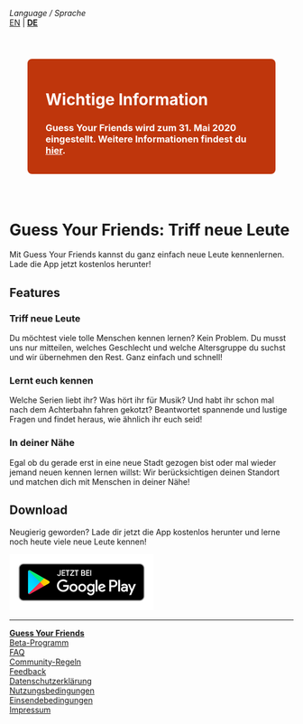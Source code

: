 _Language / Sprache_<br />
[EN](/index-en) | [__DE__](/index)

<br />
<br />

<div style="color: white; background-color: #BF360C; padding: 16px 32px; margin: 8px 32px; border-radius: 8px;">
<h1>Wichtige Information</h1>
<h3><b>Guess Your Friends wird zum 31. Mai 2020 eingestellt.</b> Weitere Informationen findest du <a style="color: white" href="/thank-you"><b><u>hier</u></b></a>.</h3>
</div>

<br />
<br />

# Guess Your Friends: Triff neue Leute

Mit Guess Your Friends kannst du ganz einfach neue Leute kennenlernen. Lade die App jetzt kostenlos herunter!

## Features

### Triff neue Leute
Du möchtest viele tolle Menschen kennen lernen? Kein Problem. Du musst uns nur mitteilen, welches Geschlecht und welche Altersgruppe du suchst und wir übernehmen den Rest. Ganz einfach und schnell!

### Lernt euch kennen
Welche Serien liebt ihr? Was hört ihr für Musik? Und habt ihr schon mal nach dem Achterbahn fahren gekotzt? Beantwortet spannende und lustige Fragen und findet heraus, wie ähnlich ihr euch seid!

### In deiner Nähe
Egal ob du gerade erst in eine neue Stadt gezogen bist oder mal wieder jemand neuen kennen lernen willst: Wir berücksichtigen deinen Standort und matchen dich mit Menschen in deiner Nähe!

## Download
Neugierig geworden? Lade dir jetzt die App kostenlos herunter und lerne noch heute viele neue Leute kennen!

[![Download](/img/badge_play_de.png)](https://play.google.com/store/apps/details?id=com.asumaone.gyf&referrer=utm_source%3Dwebsite)

---

[__Guess Your Friends__](/index)<br />
[Beta-Programm](/beta-program)<br />
[FAQ](/faq)<br />
[Community-Regeln](/community-rules)<br />
[Feedback](/feedback)<br />
[Datenschutzerklärung](/privacy)<br />
[Nutzungsbedingungen](/terms-of-use)<br />
[Einsendebedingungen](/terms-of-submissions)<br />
[Impressum](/about)